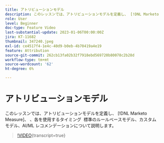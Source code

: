 ```yaml
---
title: アトリビューションモデル
description: このレッスンでは、アトリビューションモデルを定義し、 [!DNL Marketo Measure]、 、各を使用するタイミング  標準のルールベースモデル、カスタムモデル、AI/ML レコメンデーションについて説明します。
role: User
level: Beginner
doc-type: Feature Video
last-substantial-update: 2023-01-06T00:00:00Z
jira: KT-11682
thumbnail: 347240.jpeg
exl-id: ce4517f4-1e4c-40d9-b0eb-4b70419a4e19
feature: Attribution
source-git-commit: 262cb13fa02b32f7918ebd569720b80078c2b28d
workflow-type: tm+mt
source-wordcount: '62'
ht-degree: 6%

---
```


# アトリビューションモデル

このレッスンでは、アトリビューションモデルを定義し、 [!DNL Marketo Measure]、 、各を使用するタイミング  標準のルールベースモデル、カスタムモデル、AI/ML レコメンデーションについて説明します。

>[!VIDEO](https://video.tv.adobe.com/v/347240/?learn=on){transcript=true}
